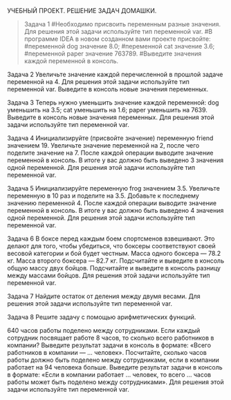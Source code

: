 УЧЕБНЫЙ ПРОЕКТ. РЕШЕНИЕ ЗАДАЧ ДОМАШКИ.

>Задача 1
#Необходимо присвоить переменным разные значения. Для решения этой задачи используйте тип переменной var.
#В программе IDEA в новом созданном вами проекте присвойте:
#переменной dog значение 8.0;
#переменной cat значение 3.6;
#переменной paper значение 763789.
#Выведите значения каждой переменной в консоль.

Задача 2
Увеличьте значение каждой перечисленной в прошлой задаче переменной на 4. Для решения этой задачи используйте тип переменной var.
Выведите в консоль новые значения переменных.

Задача 3
Теперь нужно уменьшить значение каждой переменной:
 dog уменьшить на 3.5;
 cat уменьшить на 1.6;
 paper уменьшить на 7639.
Выведите в консоль новые значения переменных. Для решения этой задачи используйте тип переменной var.

Задача 4
Инициализируйте (присвойте значение) переменную friend значением 19.
Увеличьте значение переменной на 2, после чего поделите значение на 7.
После каждой операции выводите значение переменной в консоль. В итоге у вас должно быть выведено 3 значения одной переменной.
Для решения этой задачи используйте тип переменной var.

Задача 5
Инициализируйте переменную frog значением 3.5.
Увеличьте переменную в 10 раз и поделите на 3.5. Добавьте к последнему значению переменной 4.
После каждой операции выводите значение переменной в консоль. В итоге у вас должно быть выведено 4 значения одной переменной.
Для решения этой задачи используйте тип переменной var.

Задача 6
В боксе перед каждым боем спортсменов взвешивают. Это делают для того, чтобы убедиться, что боксеры соответствуют своей весовой категории и бой будет честным.
Масса одного боксера — 78.2 кг.
Масса второго боксера — 82.7 кг.
Подсчитайте и выведите в консоль общую массу двух бойцов.
Подсчитайте и выведите в консоль разницу между массами бойцов. Для решения этой задачи используйте тип переменной var.

Задача 7
Найдите остаток от деления между двумя весами. Для решения этой задачи используйте тип переменной var.



Задача 8
Решите задачу с помощью арифметических функций.

 640 часов работы поделено между сотрудниками. Если каждый сотрудник посвящает работе 8 часов, то сколько всего работников в компании? Выведите результат задачи в консоль в формате: «Всего работников в компании — … человек».
 Посчитайте, сколько часов работы должно быть поделено между сотрудниками, если в компании работает на 94 человека больше. Выведите результат задачи в консоль в формате: «Если в компании работает … человек, то всего … часов работы может быть поделено между сотрудниками».
Для решения этой задачи используйте тип переменной var.
